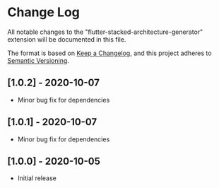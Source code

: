 # Change Log

All notable changes to the "flutter-stacked-architecture-generator" extension will be documented in this file.

The format is based on [Keep a Changelog](https://keepachangelog.com/en/1.0.0/),
and this project adheres to [Semantic Versioning](https://semver.org/spec/v2.0.0.html).

## [1.0.2] - 2020-10-07

- Minor bug fix for dependencies

## [1.0.1] - 2020-10-07

- Minor bug fix for dependencies

## [1.0.0] - 2020-10-05

- Initial release
